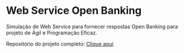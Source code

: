 # Web Service Open Banking
Simulação de Web Service para fornecer respostas Open Banking para projeto de Ágil e Programação Eficaz.

Repositório do projeto completo: <a href="https://github.com/marchettomarcelo/Time-Tuscou">Clique aqui</a>
